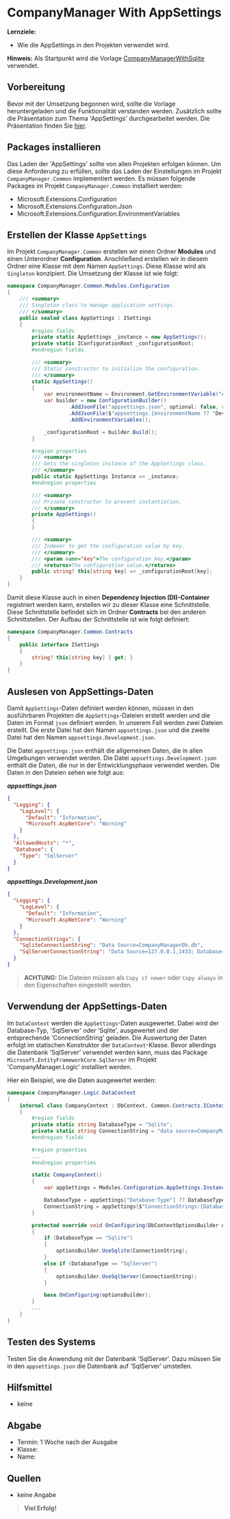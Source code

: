 # CompanyManager With AppSettings

**Lernziele:**

- Wie die AppSettings in den Projekten verwendet wird.

**Hinweis:** Als Startpunkt wird die Vorlage [CompanyManagerWithSqlite](https://github.com/leoggehrer/CompanyManagerWithSqlite) verwendet.

## Vorbereitung

Bevor mit der Umsetzung begonnen wird, sollte die Vorlage heruntergeladen und die Funktionalität verstanden werden. Zusätzlich sollte die Präsentation zum Thema 'AppSettings' durchgearbeitet werden. Die Präsentation finden Sie [hier](https://github.com/leoggehrer/Slides/tree/main/DotnetAppSettings).

## Packages installieren

Das Laden der 'AppSettings' sollte von allen Projekten erfolgen können. Um diese Anforderung zu erfüllen, sollte das Laden der Einstellungen im Projekt `CompanyManager.Common` implementiert werden. Es müssen folgende Packages im Projekt `CompanyManager.Common` installiert werden:

- Microsoft.Extensions.Configuration
- Microsoft.Extensions.Configuration.Json
- Microsoft.Extensions.Configuration.EnvironmentVariables

## Erstellen der Klasse `AppSettings`

Im Projekt `CompanyManager.Common` erstellen wir einen Ordner **Modules** und einen Unterordner **Configuration**. Anschließend erstellen wir in diesem Ordner eine Klasse mit dem Namen `AppSettings`. Diese Klasse wird als `Singleton` konzipiert. Die Umsetzung der Klasse ist wie folgt:

```csharp
namespace CompanyManager.Common.Modules.Configuration
{
    /// <summary>
    /// Singleton class to manage application settings.
    /// </summary>
    public sealed class AppSettings : ISettings
    {
        #region fields
        private static AppSettings _instance = new AppSettings();
        private static IConfigurationRoot _configurationRoot;
        #endregion fields

        /// <summary>
        /// Static constructor to initialize the configuration.
        /// </summary>
        static AppSettings()
        {
            var environmentName = Environment.GetEnvironmentVariable("ASPNETCORE_ENVIRONMENT");
            var builder = new ConfigurationBuilder()
                    .AddJsonFile("appsettings.json", optional: false, reloadOnChange: true)
                    .AddJsonFile($"appsettings.{environmentName ?? "Development"}.json", optional: true)
                    .AddEnvironmentVariables();

            _configurationRoot = builder.Build();
        }

        #region properties
        /// <summary>
        /// Gets the singleton instance of the AppSettings class.
        /// </summary>
        public static AppSettings Instance => _instance;
        #endregion properties

        /// <summary>
        /// Private constructor to prevent instantiation.
        /// </summary>
        private AppSettings()
        {
        }

        /// <summary>
        /// Indexer to get the configuration value by key.
        /// </summary>
        /// <param name="key">The configuration key.</param>
        /// <returns>The configuration value.</returns>
        public string? this[string key] => _configurationRoot[key];
    }
}
```

Damit diese Klasse auch in einen **Dependency Injection (DI)-Container** registriert werden kann, erstellen wir zu dieser Klasse eine Schnittstelle. Diese Schnittstelle befindet sich im Ordner **Contracts** bei den anderen Schnittstellen. Der Aufbau der Schnittstelle ist wie folgt definiert:

```csharp
namespace CompanyManager.Common.Contracts
{
    public interface ISettings
    {
        string? this[string key] { get; }
    }
}
```

## Auslesen von AppSettings-Daten

Damit `AppSettings`-Daten definiert werden können, müssen in den ausführbaren Projekten die `AppSettings`-Dateien erstellt werden und die Daten im Format `json` definiert werden. In unserem Fall werden zwei Dateien erstellt. Die erste Datei hat den Namen `appsettings.json` und die zweite Datei hat den Namen `appsettings.Development.json`. 

Die Datei `appsettings.json` enthält die allgemeinen Daten, die in allen Umgebungen verwendet werden. Die Datei `appsettings.Development.json` enthält die Daten, die nur in der Entwicklungsphase verwendet werden. Die Daten in den Dateien sehen wie folgt aus:

***appsettings.json***

```json
{
  "Logging": {
    "LogLevel": {
      "Default": "Information",
      "Microsoft.AspNetCore": "Warning"
    }
  },
  "AllowedHosts": "*",
  "Database": {
    "Type": "SqlServer"
  }
}
```

***appsettings.Development.json***

```json
{
  "Logging": {
    "LogLevel": {
      "Default": "Information",
      "Microsoft.AspNetCore": "Warning"
    }
  },
  "ConnectionStrings": {
    "SqliteConnectionString": "Data Source=CompanyManagerDb.db",
    "SqlServerConnectionString": "Data Source=127.0.0.1,1433; Database=CompanyManagerDb;User Id=sa; Password=passme!1234;TrustServerCertificate=true"
  }
}
```

> **ACHTUNG:** Die Dateien müssen als `Copy if newer` oder `Copy always` in den Eigenschaften eingestellt werden.

## Verwendung der AppSettings-Daten

Im `DataContext` werden die `AppSettings`-Daten ausgewertet. Dabei wird der Database-Typ, 'SqlServer' oder 'Sqlite', ausgewertet und der entsprechende 'ConnectionString' geladen. Die Auswertung der Daten erfolgt im statischen Konstruktor der `DataContext`-Klasse. Bevor allerdings die Datenbank 'SqlServer' verwendet werden kann, muss das Package `Microsoft.EntityFrameworkCore.SqlServer` im Projekt 'CompanyManager.Logic' installiert werden. 

Hier ein Beispiel, wie die Daten ausgewertet werden:

```csharp
namespace CompanyManager.Logic.DataContext
{
    internal class CompanyContext : DbContext, Common.Contracts.IContext
    {
        #region fields
        private static string DatabaseType = "Sqlite";
        private static string ConnectionString = "data source=CompanyManager.db";
        #endregion fields

        #region properties
        ...
        #endregion properties

        static CompanyContext()
        {
            var appSettings = Modules.Configuration.AppSettings.Instance;

            DatabaseType = appSettings["Database:Type"] ?? DatabaseType;
            ConnectionString = appSettings[$"ConnectionStrings:{DatabaseType}ConnectionString"] ?? ConnectionString;
        }

        protected override void OnConfiguring(DbContextOptionsBuilder optionsBuilder)
        {
            if (DatabaseType == "Sqlite")
            {
                optionsBuilder.UseSqlite(ConnectionString);
            }
            else if (DatabaseType == "SqlServer")
            {
                optionsBuilder.UseSqlServer(ConnectionString);
            }

            base.OnConfiguring(optionsBuilder);
        }
        ...
    }
}
```

## Testen des Systems

Testen Sie die Anwendung mit der Datenbank 'SqlServer'. Dazu müssen Sie in den `appsettings.json` die Datenbank auf 'SqlServer' umstellen.

## Hilfsmittel

- keine

## Abgabe

- Termin: 1 Woche nach der Ausgabe
- Klasse:
- Name:

## Quellen

- keine Angabe

> **Viel Erfolg!**
